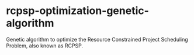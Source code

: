 # rcpsp-optimization-genetic-algorithm
Genetic algorithm to optimize the Resource Constrained Project Scheduling Problem, also known as RCPSP.
